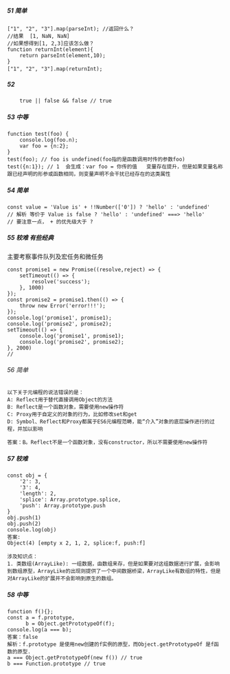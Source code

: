 <!--
 * @Description: 
 * @Author: hetengfei
 * @Github: https://github.com/avrinfly
 * @Date: 2020-03-29 23:54:01
 * @LastEditors: hetengfei
 * @LastEditTime: 2020-06-02 23:57:30
 -->
##### 51 简单
```
["1", "2", "3"].map(parseInt); //返回什么？
//结果  [1, NaN, NaN]　　　
//如果想得到[1, 2,3]应该怎么做？
function returnInt(element){
    return parseInt(element,10);
}
["1", "2", "3"].map(returnInt);　　
```
##### 52
```
    true || false && false // true
```
##### 53 中等
```
function test(foo) {
    console.log(foo.n);
    var foo = {n:2};
}
test(foo); // foo is undefined(foo指的是函数调用时传的参数foo)
test({n:1}); // 1  会生成：var foo = 你传的值   变量存在提升，但是如果变量名称跟已经声明的形参或函数相同，则变量声明不会干扰已经存在的这类属性
```
##### 54 简单
```
const value = 'Value is' + !!Number(['0']) ? 'hello' : 'undefined'
// 解析 等价于 Value is false ? 'hello' : 'undefined' ===> 'hello'
// 要注意一点， + 的优先级大于 ?
```
##### 55 较难 有些经典
主要考察事件队列及宏任务和微任务
```
const promise1 = new Promise((resolve,reject) => {
    setTimeout(() => {
        resolve('success');
    }, 1000)
});
const promise2 = promise1.then(() => {
    throw new Error('error!!!');
});
console.log('promise1', promise1);
console.log('promise2', promise2);
setTimeout(() => {
    console.log('promise1', promise1);
    console.log('promise2', promise2);
}, 2000)
// 
```
###### 56 简单
```
以下关于元编程的说法错误的是：
A: Reflect用于替代直接调用Object的方法
B: Reflect是一个函数对象，需要使用new操作符
C: Proxy用于自定义的对象的行为，比如修改set和get
D: Symbol、Reflect和Proxy都属于ES6元编程范畴，能“介入”对象的底层操作进行的过程，并加以影响

答案：B。Reflect不是一个函数对象，没有constructor，所以不需要使用new操作符
```
##### 57 较难
```
const obj = {
    '2': 3,
    '3': 4,
    'length': 2,
    'splice': Array.prototype.splice,
    'push': Array.prototype.push
}
obj.push(1)
obj.push(2)
console.log(obj)
答案: 
Object(4) [empty x 2, 1, 2, splice:f, push:f]

涉及知识点：
1. 类数组(ArrayLike): 一组数据，由数组来存，但是如果要对这组数据进行扩展，会影响到数组原型，ArrayLike的出现则提供了一个中间数据桥梁，ArrayLike有数组的特性，但是对ArrayLike的扩展并不会影响到原生的数组。
```
##### 58 中等
```
function f(){};
const a = f.prototype,
      b = Object.getPrototypeOf(f);
console.log(a === b);
答案：false 
解析：f.prototype 是使用new创建的f实例的原型，而Object.getPrototypeOf 是f函数的原型.
a === Object.getPrototypeOf(new f()) // true
b === Function.prototype // true
```